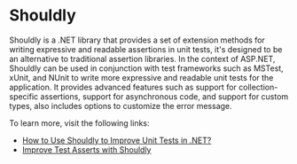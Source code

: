 # Shouldly

Shouldly is a .NET library that provides a set of extension methods for writing expressive and readable assertions in unit tests, it's designed to be an alternative to traditional assertion libraries. In the context of ASP.NET, Shouldly can be used in conjunction with test frameworks such as MSTest, xUnit, and NUnit to write more expressive and readable unit tests for the application. It provides advanced features such as support for collection-specific assertions, support for asynchronous code, and support for custom types, also includes options to customize the error message.

To learn more, visit the following links:

- [How to Use Shouldly to Improve Unit Tests in .NET?](https://code-maze.com/improve-unit-tests-shouldly-dotnet/)
- [Improve Test Asserts with Shouldly](https://visualstudiomagazine.com/articles/2015/08/01/improve-test-asserts-with-shouldly.aspx?admgarea=ALM)
